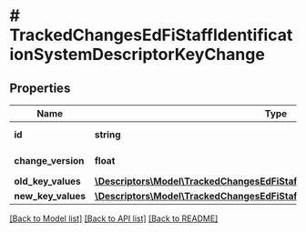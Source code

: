 # # TrackedChangesEdFiStaffIdentificationSystemDescriptorKeyChange

## Properties

Name | Type | Description | Notes
------------ | ------------- | ------------- | -------------
**id** | **string** | Resource identifier | [optional]
**change_version** | **float** | Change version | [optional]
**old_key_values** | [**\Descriptors\Model\TrackedChangesEdFiStaffIdentificationSystemDescriptorKey**](TrackedChangesEdFiStaffIdentificationSystemDescriptorKey.md) |  | [optional]
**new_key_values** | [**\Descriptors\Model\TrackedChangesEdFiStaffIdentificationSystemDescriptorKey**](TrackedChangesEdFiStaffIdentificationSystemDescriptorKey.md) |  | [optional]

[[Back to Model list]](../../README.md#models) [[Back to API list]](../../README.md#endpoints) [[Back to README]](../../README.md)
